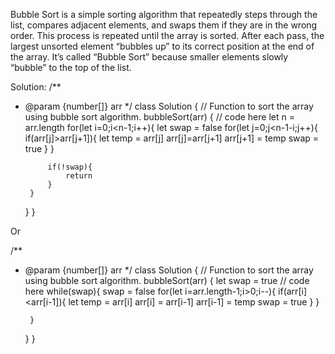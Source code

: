Bubble Sort is a simple sorting algorithm that repeatedly steps through the list, compares adjacent elements, and swaps them if they are in the wrong order. This process is repeated until the array is sorted. After each pass, the largest unsorted element “bubbles up” to its correct position at the end of the array. It’s called “Bubble Sort” because smaller elements slowly “bubble” to the top of the list. 

Solution:
/**
 * @param {number[]} arr
 */
class Solution {
    // Function to sort the array using bubble sort algorithm.
    bubbleSort(arr) {
        // code here
        let n = arr.length
        for(let i=0;i<n-1;i++){
            let swap = false
            for(let j=0;j<n-1-i;j++){
                if(arr[j]>arr[j+1]){
                    let temp = arr[j]
                    arr[j]=arr[j+1]
                    arr[j+1] = temp
                    swap = true
                }
            }
            
            if(!swap){
                return
            }
        }
    }
}

Or


/**
 * @param {number[]} arr
 */
class Solution {
    // Function to sort the array using bubble sort algorithm.
    bubbleSort(arr) {
        let swap = true
        // code here
        while(swap){
         swap =  false 
        for(let i=arr.length-1;i>0;i--){
            if(arr[i]<arr[i-1]){
                let temp = arr[i]
                arr[i] = arr[i-1]
                arr[i-1] = temp
                swap = true
            }
        }
        
        }
    }
}